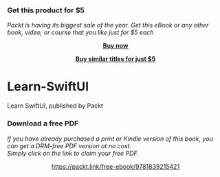 
### Get this product for $5

<i>Packt is having its biggest sale of the year. Get this eBook or any other book, video, or course that you like just for $5 each</i>


<b><p align='center'>[Buy now](https://packt.link/9781839215421)</p></b>


<b><p align='center'>[Buy similar titles for just $5](https://subscription.packtpub.com/search)</p></b>


# Learn-SwiftUI
Learn SwiftUI, published by Packt
### Download a free PDF

 <i>If you have already purchased a print or Kindle version of this book, you can get a DRM-free PDF version at no cost.<br>Simply click on the link to claim your free PDF.</i>
<p align="center"> <a href="https://packt.link/free-ebook/9781839215421">https://packt.link/free-ebook/9781839215421 </a> </p>